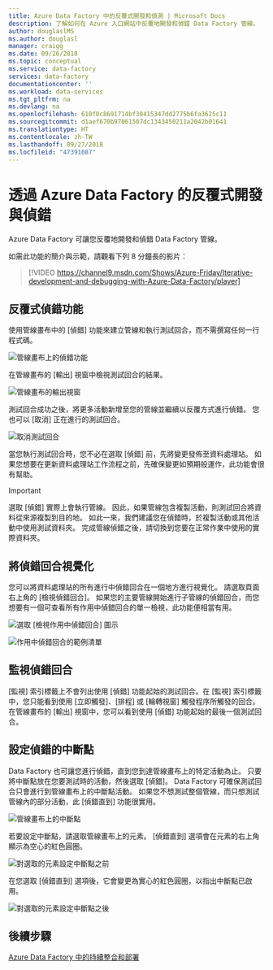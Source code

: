 ```yaml
---
title: Azure Data Factory 中的反覆式開發和偵測 | Microsoft Docs
description: 了解如何在 Azure 入口網站中反覆地開發和偵錯 Data Factory 管線。
author: douglaslMS
ms.author: douglasl
manager: craigg
ms.date: 09/26/2018
ms.topic: conceptual
ms.service: data-factory
services: data-factory
documentationcenter: ''
ms.workload: data-services
ms.tgt_pltfrm: na
ms.devlang: na
ms.openlocfilehash: 610f0c8691714bf30415347dd2775b6fa3625c11
ms.sourcegitcommit: d1aef670b97061507dc1343450211a2042b01641
ms.translationtype: HT
ms.contentlocale: zh-TW
ms.lasthandoff: 09/27/2018
ms.locfileid: "47391087"
---
```

# <a name="iterative-development-and-debugging-with-azure-data-factory"></a>透過 Azure Data Factory 的反覆式開發與偵錯

Azure Data Factory 可讓您反覆地開發和偵錯 Data Factory 管線。

如需此功能的簡介與示範，請觀看下列 8 分鐘長的影片：

> [!VIDEO https://channel9.msdn.com/Shows/Azure-Friday/Iterative-development-and-debugging-with-Azure-Data-Factory/player]

## <a name="iterative-debugging-features"></a>反覆式偵錯功能
使用管線畫布中的 [偵錯] 功能來建立管線和執行測試回合，而不需撰寫任何一行程式碼。

![管線畫布上的偵錯功能](media/iterative-development-debugging/iterative-development-image1.png)

在管線畫布的 [輸出] 視窗中檢視測試回合的結果。

![管線畫布的輸出視窗](media/iterative-development-debugging/iterative-development-image2.png)

測試回合成功之後，將更多活動新增至您的管線並繼續以反覆方式進行偵錯。 您也可以 [取消] 正在進行的測試回合。

![取消測試回合](media/iterative-development-debugging/iterative-development-image3.png)

當您執行測試回合時，您不必在選取 [偵錯] 前，先將變更發佈至資料處理站。 如果您想要在更新資料處理站工作流程之前，先確保變更如預期般運作，此功能會很有幫助。

> [!IMPORTANT]
> 選取 [偵錯] 實際上會執行管線。 因此，如果管線包含複製活動，則測試回合將資料從來源複製到目的地。 如此一來，我們建議您在偵錯時，於複製活動或其他活動中使用測試資料夾。 完成管線偵錯之後，請切換到您要在正常作業中使用的實際資料夾。

## <a name="visualizing-debug-runs"></a>將偵錯回合視覺化

您可以將資料處理站的所有進行中偵錯回合在一個地方進行視覺化。 請選取頁面右上角的 [檢視偵錯回合]。 如果您的主要管線開始進行子管線的偵錯回合，而您想要有一個可查看所有作用中偵錯回合的單一檢視，此功能便相當有用。

![選取 [檢視作用中偵錯回合] 圖示](media/iterative-development-debugging/view-debug-runs-image1.png)

![作用中偵錯回合的範例清單](media/iterative-development-debugging/view-debug-runs-image2.png)

## <a name="monitoring-debug-runs"></a>監視偵錯回合

[監視] 索引標籤上不會列出使用 [偵錯] 功能起始的測試回合。在 [監視] 索引標籤中，您只能看到使用 [立即觸發]、[排程] 或 [輪轉視窗] 觸發程序所觸發的回合。在管線畫布的 [輸出] 視窗中，您可以看到使用 [偵錯] 功能起始的最後一個測試回合。

## <a name="setting-breakpoints-for-debugging"></a>設定偵錯的中斷點

Data Factory 也可讓您進行偵錯，直到您到達管線畫布上的特定活動為止。 只要將中斷點放在您要測試時的活動，然後選取 [偵錯]。 Data Factory 可確保測試回合只會進行到管線畫布上的中斷點活動。 如果您不想測試整個管線，而只想測試管線內的部分活動，此 [偵錯直到] 功能很實用。

![管線畫布上的中斷點](media/iterative-development-debugging/iterative-development-image4.png)

若要設定中斷點，請選取管線畫布上的元素。 [偵錯直到] 選項會在元素的右上角顯示為空心的紅色圓圈。

![對選取的元素設定中斷點之前](media/iterative-development-debugging/iterative-development-image5.png)

在您選取 [偵錯直到] 選項後，它會變更為實心的紅色圓圈，以指出中斷點已啟用。

![對選取的元素設定中斷點之後](media/iterative-development-debugging/iterative-development-image6.png)

## <a name="next-steps"></a>後續步驟
[Azure Data Factory 中的持續整合和部署](continuous-integration-deployment.md)
